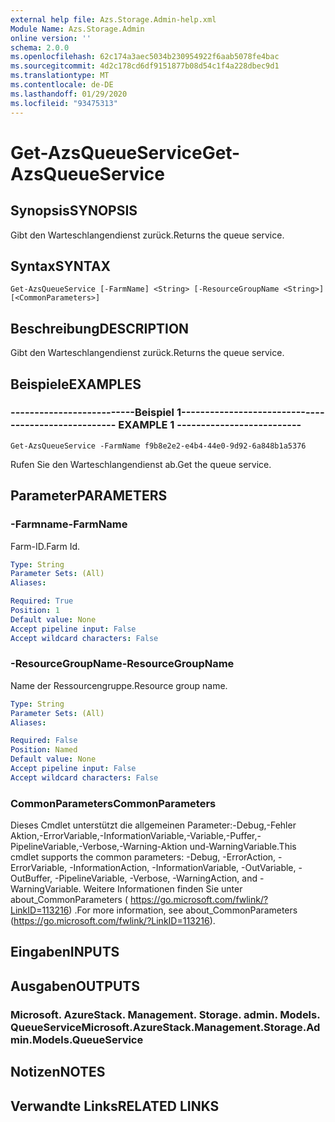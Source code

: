```yaml
---
external help file: Azs.Storage.Admin-help.xml
Module Name: Azs.Storage.Admin
online version: ''
schema: 2.0.0
ms.openlocfilehash: 62c174a3aec5034b230954922f6aab5078fe4bac
ms.sourcegitcommit: 4d2c178cd6df9151877b08d54c1f4a228dbec9d1
ms.translationtype: MT
ms.contentlocale: de-DE
ms.lasthandoff: 01/29/2020
ms.locfileid: "93475313"
---
```

# <span data-ttu-id="2028d-101">Get-AzsQueueService</span><span class="sxs-lookup"><span data-stu-id="2028d-101">Get-AzsQueueService</span></span>

## <span data-ttu-id="2028d-102">Synopsis</span><span class="sxs-lookup"><span data-stu-id="2028d-102">SYNOPSIS</span></span>
<span data-ttu-id="2028d-103">Gibt den Warteschlangendienst zurück.</span><span class="sxs-lookup"><span data-stu-id="2028d-103">Returns the queue service.</span></span>

## <span data-ttu-id="2028d-104">Syntax</span><span class="sxs-lookup"><span data-stu-id="2028d-104">SYNTAX</span></span>

```
Get-AzsQueueService [-FarmName] <String> [-ResourceGroupName <String>] [<CommonParameters>]
```

## <span data-ttu-id="2028d-105">Beschreibung</span><span class="sxs-lookup"><span data-stu-id="2028d-105">DESCRIPTION</span></span>
<span data-ttu-id="2028d-106">Gibt den Warteschlangendienst zurück.</span><span class="sxs-lookup"><span data-stu-id="2028d-106">Returns the queue service.</span></span>

## <span data-ttu-id="2028d-107">Beispiele</span><span class="sxs-lookup"><span data-stu-id="2028d-107">EXAMPLES</span></span>

### <span data-ttu-id="2028d-108">--------------------------Beispiel 1--------------------------</span><span class="sxs-lookup"><span data-stu-id="2028d-108">-------------------------- EXAMPLE 1 --------------------------</span></span>
```
Get-AzsQueueService -FarmName f9b8e2e2-e4b4-44e0-9d92-6a848b1a5376
```

<span data-ttu-id="2028d-109">Rufen Sie den Warteschlangendienst ab.</span><span class="sxs-lookup"><span data-stu-id="2028d-109">Get the queue service.</span></span>

## <span data-ttu-id="2028d-110">Parameter</span><span class="sxs-lookup"><span data-stu-id="2028d-110">PARAMETERS</span></span>

### <span data-ttu-id="2028d-111">-Farmname</span><span class="sxs-lookup"><span data-stu-id="2028d-111">-FarmName</span></span>
<span data-ttu-id="2028d-112">Farm-ID.</span><span class="sxs-lookup"><span data-stu-id="2028d-112">Farm Id.</span></span>

```yaml
Type: String
Parameter Sets: (All)
Aliases: 

Required: True
Position: 1
Default value: None
Accept pipeline input: False
Accept wildcard characters: False
```

### <span data-ttu-id="2028d-113">-ResourceGroupName</span><span class="sxs-lookup"><span data-stu-id="2028d-113">-ResourceGroupName</span></span>
<span data-ttu-id="2028d-114">Name der Ressourcengruppe.</span><span class="sxs-lookup"><span data-stu-id="2028d-114">Resource group name.</span></span>

```yaml
Type: String
Parameter Sets: (All)
Aliases: 

Required: False
Position: Named
Default value: None
Accept pipeline input: False
Accept wildcard characters: False
```

### <span data-ttu-id="2028d-115">CommonParameters</span><span class="sxs-lookup"><span data-stu-id="2028d-115">CommonParameters</span></span>
<span data-ttu-id="2028d-116">Dieses Cmdlet unterstützt die allgemeinen Parameter:-Debug,-Fehler Aktion,-ErrorVariable,-InformationVariable,-Variable,-Puffer,-PipelineVariable,-Verbose,-Warning-Aktion und-WarningVariable.</span><span class="sxs-lookup"><span data-stu-id="2028d-116">This cmdlet supports the common parameters: -Debug, -ErrorAction, -ErrorVariable, -InformationAction, -InformationVariable, -OutVariable, -OutBuffer, -PipelineVariable, -Verbose, -WarningAction, and -WarningVariable.</span></span> <span data-ttu-id="2028d-117">Weitere Informationen finden Sie unter about_CommonParameters ( https://go.microsoft.com/fwlink/?LinkID=113216) .</span><span class="sxs-lookup"><span data-stu-id="2028d-117">For more information, see about_CommonParameters (https://go.microsoft.com/fwlink/?LinkID=113216).</span></span>

## <span data-ttu-id="2028d-118">Eingaben</span><span class="sxs-lookup"><span data-stu-id="2028d-118">INPUTS</span></span>

## <span data-ttu-id="2028d-119">Ausgaben</span><span class="sxs-lookup"><span data-stu-id="2028d-119">OUTPUTS</span></span>

### <span data-ttu-id="2028d-120">Microsoft. AzureStack. Management. Storage. admin. Models. QueueService</span><span class="sxs-lookup"><span data-stu-id="2028d-120">Microsoft.AzureStack.Management.Storage.Admin.Models.QueueService</span></span>

## <span data-ttu-id="2028d-121">Notizen</span><span class="sxs-lookup"><span data-stu-id="2028d-121">NOTES</span></span>

## <span data-ttu-id="2028d-122">Verwandte Links</span><span class="sxs-lookup"><span data-stu-id="2028d-122">RELATED LINKS</span></span>


